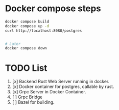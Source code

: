 # Docker compose steps

```bash
docker compose build
docker compose up -d
curl http://localhost:8080/postgres


# Later
docker compose down
```

# TODO List

1. [x] Backend Rust Web Server running in docker.
2. [x] Docker container for postgres, callable by rust.
3. [x] Grpc Server in Docker Container.
4. [ ] Grpc Bridge
5. [ ] Bazel for building.